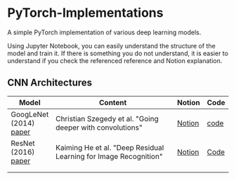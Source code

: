 # PyTorch-Implementations

A simple PyTorch implementation of various deep learning models.

Using Jupyter Notebook, you can easily understand the structure of the model and train it.
If there is something you do not understand, it is easier to understand if you check the referenced reference and Notion explanation.

## CNN Architectures
|Model|Content|Notion|Code|
|---|---|---|---|
|GoogLeNet<br/>(2014)<br/>[paper](https://arxiv.org/pdf/1409.4842.pdf)|Christian Szegedy et al. "Going deeper with convolutions"|[Notion](https://ethereal-goose-57c.notion.site/Going-deeper-with-convolutions-37716a11946448af98041bd24e79d66c)|[code](Inception.ipynb)|
|ResNet<br/>(2016)<br/>[paper](https://arxiv.org/pdf/1512.03385.pdf)|Kaiming He et al. "Deep Residual Learning for Image Recognition"|[Notion](https://ethereal-goose-57c.notion.site/ResNet-411c780c56184643a12a43cfd4e5dec1)|[Code](ResNet.ipynb)|
||||
||||
